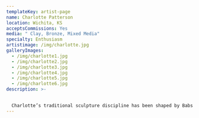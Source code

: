 ```yaml
---
templateKey: artist-page
name: Charlotte Patterson
location: Wichita, KS
acceptsCommissions: Yes
media: " Clay, Bronze, Mixed Media"
specialty: Enthusiasm
artistimage: /img/charlotte.jpg
galleryImages:
  - /img/charlotte1.jpg
  - /img/charlotte2.jpg
  - /img/charlotte3.jpg
  - /img/charlotte4.jpg
  - /img/charlotte5.jpg
  - /img/charlotte6.jpg
description: >-
  

  Charlotte’s traditional sculpture discipline has been shaped by Babs Mellor, John McCluggage, Edward Hlavaka, Eugene Daub and many students at the Wichita Center for the Arts. She is inspired by and excels at many different genres in art although she admits she is particularly drawn to Renaissance and Impressionism periods. Commissions are welcome and encouraged! Charlotte’s next goal is to be commissioned to create a destination art sculpture; art that would draw a viewer off the beaten path to enjoy. Charlotte Patterson is a native Kansan currently residing in Wichita, with her husband, where they are raising two sons. Charlotte credits her Junior High School art teacher, Jack Boge, for encouraging her artistic talents and setting her on the road to explore all artistic mediums. Charlotte is a multi-faceted artist and enjoys exploring arts outside of traditional sculpture including watercolor, acrylic, fused glass, writing and more….she even owns and operates a small business in Wichita that offers face painting, balloon sculptures and décor for events and parties.
---
```

